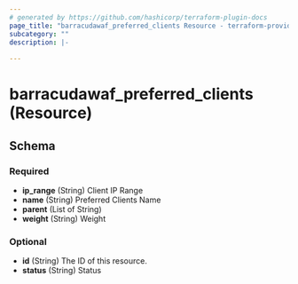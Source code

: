 ```yaml
---
# generated by https://github.com/hashicorp/terraform-plugin-docs
page_title: "barracudawaf_preferred_clients Resource - terraform-provider-barracudawaf"
subcategory: ""
description: |-
  
---
```


# barracudawaf_preferred_clients (Resource)





<!-- schema generated by tfplugindocs -->
## Schema

### Required

- **ip_range** (String) Client IP Range
- **name** (String) Preferred Clients Name
- **parent** (List of String)
- **weight** (String) Weight

### Optional

- **id** (String) The ID of this resource.
- **status** (String) Status


